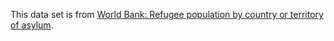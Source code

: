 This data set is from [World Bank: Refugee population by country or territory of
asylum](http://data.worldbank.org/indicator/SM.POP.REFG).
